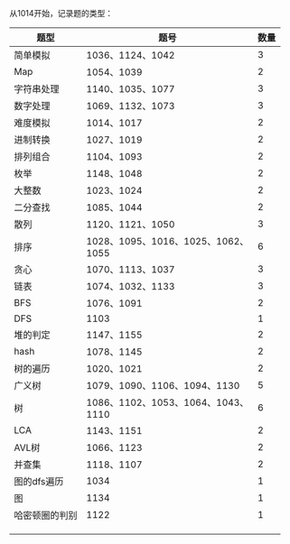 从1014开始，记录题的类型：

| 题型           | 题号                                     | 数量 |
| -------------- | ---------------------------------------- | ---- |
| 简单模拟       | 1036、1124、1042                         | 3    |
| Map            | 1054、1039                               | 2    |
| 字符串处理     | 1140、1035、1077                         | 3    |
| 数字处理       | 1069、1132、1073                         | 3    |
| 难度模拟       | 1014、1017                               | 2    |
| 进制转换       | 1027、1019                               | 2    |
| 排列组合       | 1104、1093                               | 2    |
| 枚举           | 1148、1048                               | 2    |
| 大整数         | 1023、1024                               | 2    |
| 二分查找       | 1085、1044                               | 2    |
| 散列           | 1120、1121、1050                         | 3    |
| 排序           | 1028、1095、1016、1025、1062、<br />1055 | 6    |
| 贪心           | 1070、1113、1037                         | 3    |
| 链表           | 1074、1032、1133                         | 3    |
| BFS            | 1076、1091                               | 2    |
| DFS            | 1103                                     | 1    |
| 堆的判定       | 1147、1155                               | 2    |
| hash           | 1078、1145                               | 2    |
| 树的遍历       | 1020、1021                               | 2    |
| 广义树         | 1079、1090、1106、1094、1130             | 5    |
| 树             | 1086、1102、1053、1064、1043、<br />1110 | 6    |
| LCA            | 1143、1151                               | 2    |
| AVL树          | 1066、1123                               | 2    |
| 并查集         | 1118、1107                               | 2    |
| 图的dfs遍历    | 1034                                     | 1    |
| 图             | 1134                                     | 1    |
| 哈密顿圈的判别 | 1122                                     | 1    |
|                |                                          |      |
|                |                                          |      |
|                |                                          |      |

